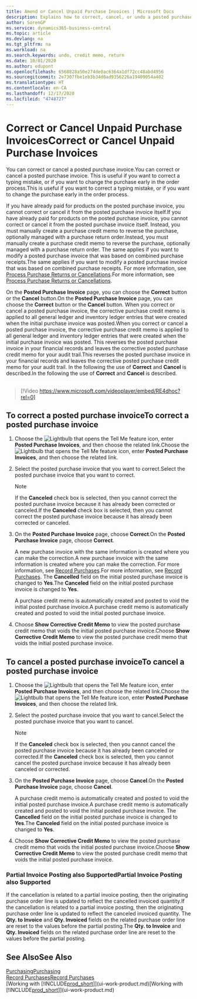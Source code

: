 ```yaml
---
title: Amend or Cancel Unpaid Purchase Invoices | Microsoft Docs
description: Explains how to correct, cancel, or undo a posted purchase invoice and automatically create a purchase credit memo.
author: SorenGP
ms.service: dynamics365-business-central
ms.topic: article
ms.devlang: na
ms.tgt_pltfrm: na
ms.workload: na
ms.search.keywords: undo, credit memo, return
ms.date: 10/01/2020
ms.author: edupont
ms.openlocfilehash: 6568828a50e274de0ac6364a1df72cc48abd4956
ms.sourcegitcommit: 2e7307fbe1eb3b34d0ad9356226a19409054a402
ms.translationtype: HT
ms.contentlocale: en-CA
ms.lasthandoff: 12/17/2020
ms.locfileid: "4748727"
---
```

# <a name="correct-or-cancel-unpaid-purchase-invoices"></a><span data-ttu-id="194b9-103">Correct or Cancel Unpaid Purchase Invoices</span><span class="sxs-lookup"><span data-stu-id="194b9-103">Correct or Cancel Unpaid Purchase Invoices</span></span>

<span data-ttu-id="194b9-104">You can correct or cancel a posted purchase invoice.</span><span class="sxs-lookup"><span data-stu-id="194b9-104">You can correct or cancel a posted purchase invoice.</span></span> <span data-ttu-id="194b9-105">This is useful if you want to correct a typing mistake, or if you want to change the purchase early in the order process.</span><span class="sxs-lookup"><span data-stu-id="194b9-105">This is useful if you want to correct a typing mistake, or if you want to change the purchase early in the order process.</span></span>

<span data-ttu-id="194b9-106">If you have already paid for products on the posted purchase invoice, you cannot correct or cancel it from the posted purchase invoice itself.</span><span class="sxs-lookup"><span data-stu-id="194b9-106">If you have already paid for products on the posted purchase invoice, you cannot correct or cancel it from the posted purchase invoice itself.</span></span> <span data-ttu-id="194b9-107">Instead, you must manually create a purchase credit memo to reverse the purchase, optionally managed with a purchase return order.</span><span class="sxs-lookup"><span data-stu-id="194b9-107">Instead, you must manually create a purchase credit memo to reverse the purchase, optionally managed with a purchase return order.</span></span> <span data-ttu-id="194b9-108">The same applies if you want to modify a posted purchase invoice that was based on combined purchase receipts.</span><span class="sxs-lookup"><span data-stu-id="194b9-108">The same applies if you want to modify a posted purchase invoice that was based on combined purchase receipts.</span></span> <span data-ttu-id="194b9-109">For more information, see [Process Purchase Returns or Cancellations](purchasing-how-process-purchase-returns-cancellations.md).</span><span class="sxs-lookup"><span data-stu-id="194b9-109">For more information, see [Process Purchase Returns or Cancellations](purchasing-how-process-purchase-returns-cancellations.md).</span></span>

<span data-ttu-id="194b9-110">On the **Posted Purchase Invoice** page, you can choose the **Correct** button or the **Cancel** button.</span><span class="sxs-lookup"><span data-stu-id="194b9-110">On the **Posted Purchase Invoice** page, you can choose the **Correct** button or the **Cancel** button.</span></span> <span data-ttu-id="194b9-111">When you correct or cancel a posted purchase invoice, the corrective purchase credit memo is applied to all general ledger and inventory ledger entries that were created when the initial purchase invoice was posted.</span><span class="sxs-lookup"><span data-stu-id="194b9-111">When you correct or cancel a posted purchase invoice, the corrective purchase credit memo is applied to all general ledger and inventory ledger entries that were created when the initial purchase invoice was posted.</span></span> <span data-ttu-id="194b9-112">This reverses the posted purchase invoice in your financial records and leaves the corrective posted purchase credit memo for your audit trail.</span><span class="sxs-lookup"><span data-stu-id="194b9-112">This reverses the posted purchase invoice in your financial records and leaves the corrective posted purchase credit memo for your audit trail.</span></span> <span data-ttu-id="194b9-113">In the following the use of **Correct** and **Cancel** is described.</span><span class="sxs-lookup"><span data-stu-id="194b9-113">In the following the use of **Correct** and **Cancel** is described.</span></span>
<br><br>
> [!Video https://www.microsoft.com/videoplayer/embed/RE4dhoc?rel=0]

## <a name="to-correct-a-posted-purchase-invoice"></a><span data-ttu-id="194b9-114">To correct a posted purchase invoice</span><span class="sxs-lookup"><span data-stu-id="194b9-114">To correct a posted purchase invoice</span></span>
1. <span data-ttu-id="194b9-115">Choose the ![Lightbulb that opens the Tell Me feature](media/ui-search/search_small.png "Tell me what you want to do") icon, enter **Posted Purchase Invoices**, and then choose the related link.</span><span class="sxs-lookup"><span data-stu-id="194b9-115">Choose the ![Lightbulb that opens the Tell Me feature](media/ui-search/search_small.png "Tell me what you want to do") icon, enter **Posted Purchase Invoices**, and then choose the related link.</span></span>  
2. <span data-ttu-id="194b9-116">Select the posted purchase invoice that you want to correct.</span><span class="sxs-lookup"><span data-stu-id="194b9-116">Select the posted purchase invoice that you want to correct.</span></span>  

    > [!NOTE]  
    >   <span data-ttu-id="194b9-117">If the **Canceled** check box is selected, then you cannot correct the posted purchase invoice because it has already been corrected or canceled.</span><span class="sxs-lookup"><span data-stu-id="194b9-117">If the **Canceled** check box is selected, then you cannot correct the posted purchase invoice because it has already been corrected or canceled.</span></span>
3. <span data-ttu-id="194b9-118">On the **Posted Purchase Invoice** page, choose **Correct**.</span><span class="sxs-lookup"><span data-stu-id="194b9-118">On the **Posted Purchase Invoice** page, choose **Correct**.</span></span>

    <span data-ttu-id="194b9-119">A new purchase invoice with the same information is created where you can make the correction.</span><span class="sxs-lookup"><span data-stu-id="194b9-119">A new purchase invoice with the same information is created where you can make the correction.</span></span> <span data-ttu-id="194b9-120">For more information, see [Record Purchases](purchasing-how-record-purchases.md).</span><span class="sxs-lookup"><span data-stu-id="194b9-120">For more information, see [Record Purchases](purchasing-how-record-purchases.md).</span></span> <span data-ttu-id="194b9-121">The **Cancelled** field on the initial posted purchase invoice is changed to **Yes**.</span><span class="sxs-lookup"><span data-stu-id="194b9-121">The **Canceled** field on the initial posted purchase invoice is changed to **Yes**.</span></span>

    <span data-ttu-id="194b9-122">A purchase credit memo is automatically created and posted to void the initial posted purchase invoice.</span><span class="sxs-lookup"><span data-stu-id="194b9-122">A purchase credit memo is automatically created and posted to void the initial posted purchase invoice.</span></span>
4. <span data-ttu-id="194b9-123">Choose **Show Corrective Credit Memo** to view the posted purchase credit memo that voids the initial posted purchase invoice.</span><span class="sxs-lookup"><span data-stu-id="194b9-123">Choose **Show Corrective Credit Memo** to view the posted purchase credit memo that voids the initial posted purchase invoice.</span></span>

## <a name="to-cancel-a-posted-purchase-invoice"></a><span data-ttu-id="194b9-124">To cancel a posted purchase invoice</span><span class="sxs-lookup"><span data-stu-id="194b9-124">To cancel a posted purchase invoice</span></span>
1. <span data-ttu-id="194b9-125">Choose the ![Lightbulb that opens the Tell Me feature](media/ui-search/search_small.png "Tell me what you want to do") icon, enter **Posted Purchase Invoices**, and then choose the related link.</span><span class="sxs-lookup"><span data-stu-id="194b9-125">Choose the ![Lightbulb that opens the Tell Me feature](media/ui-search/search_small.png "Tell me what you want to do") icon, enter **Posted Purchase Invoices**, and then choose the related link.</span></span>  
2. <span data-ttu-id="194b9-126">Select the posted purchase invoice that you want to cancel.</span><span class="sxs-lookup"><span data-stu-id="194b9-126">Select the posted purchase invoice that you want to cancel.</span></span>

    > [!NOTE]  
    >   <span data-ttu-id="194b9-127">If the **Canceled** check box is selected, then you cannot cancel the posted purchase invoice because it has already been canceled or corrected.</span><span class="sxs-lookup"><span data-stu-id="194b9-127">If the **Canceled** check box is selected, then you cannot cancel the posted purchase invoice because it has already been canceled or corrected.</span></span>
3. <span data-ttu-id="194b9-128">On the **Posted Purchase Invoice** page, choose **Cancel**.</span><span class="sxs-lookup"><span data-stu-id="194b9-128">On the **Posted Purchase Invoice** page, choose **Cancel**.</span></span>

    <span data-ttu-id="194b9-129">A purchase credit memo is automatically created and posted to void the initial posted purchase invoice.</span><span class="sxs-lookup"><span data-stu-id="194b9-129">A purchase credit memo is automatically created and posted to void the initial posted purchase invoice.</span></span> <span data-ttu-id="194b9-130">The **Cancelled** field on the initial posted purchase invoice is changed to **Yes**.</span><span class="sxs-lookup"><span data-stu-id="194b9-130">The **Canceled** field on the initial posted purchase invoice is changed to **Yes**.</span></span>
4. <span data-ttu-id="194b9-131">Choose **Show Corrective Credit Memo** to view the posted purchase credit memo that voids the initial posted purchase invoice.</span><span class="sxs-lookup"><span data-stu-id="194b9-131">Choose **Show Corrective Credit Memo** to view the posted purchase credit memo that voids the initial posted purchase invoice.</span></span>

### <a name="partial-invoice-posting-also-supported"></a><span data-ttu-id="194b9-132">Partial Invoice Posting also Supported</span><span class="sxs-lookup"><span data-stu-id="194b9-132">Partial Invoice Posting also Supported</span></span>
<span data-ttu-id="194b9-133">If the cancellation is related to a partial invoice posting, then the originating purchase order line is updated to reflect the cancelled invoiced quantity.</span><span class="sxs-lookup"><span data-stu-id="194b9-133">If the cancellation is related to a partial invoice posting, then the originating purchase order line is updated to reflect the canceled invoiced quantity.</span></span> <span data-ttu-id="194b9-134">The **Qty. to Invoice** and **Qty. Invoiced** fields on the related purchase order line are reset to the values before the partial posting.</span><span class="sxs-lookup"><span data-stu-id="194b9-134">The **Qty. to Invoice** and **Qty. Invoiced** fields on the related purchase order line are reset to the values before the partial posting.</span></span>

## <a name="see-also"></a><span data-ttu-id="194b9-135">See Also</span><span class="sxs-lookup"><span data-stu-id="194b9-135">See Also</span></span>
[<span data-ttu-id="194b9-136">Purchasing</span><span class="sxs-lookup"><span data-stu-id="194b9-136">Purchasing</span></span>](purchasing-manage-purchasing.md)  
[<span data-ttu-id="194b9-137">Record Purchases</span><span class="sxs-lookup"><span data-stu-id="194b9-137">Record Purchases</span></span>](purchasing-how-record-purchases.md)  
<span data-ttu-id="194b9-138">[Working with [!INCLUDE[prod_short](includes/prod_short.md)]](ui-work-product.md)</span><span class="sxs-lookup"><span data-stu-id="194b9-138">[Working with [!INCLUDE[prod_short](includes/prod_short.md)]](ui-work-product.md)</span></span>
